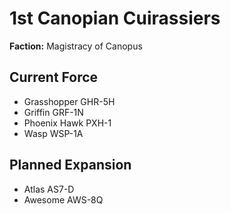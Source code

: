 # 1st Canopian Cuirassiers
**Faction:** Magistracy of Canopus
## Current Force
- Grasshopper GHR-5H
- Griffin GRF-1N
- Phoenix Hawk PXH-1
- Wasp WSP-1A
## Planned Expansion
- Atlas AS7-D
- Awesome AWS-8Q
